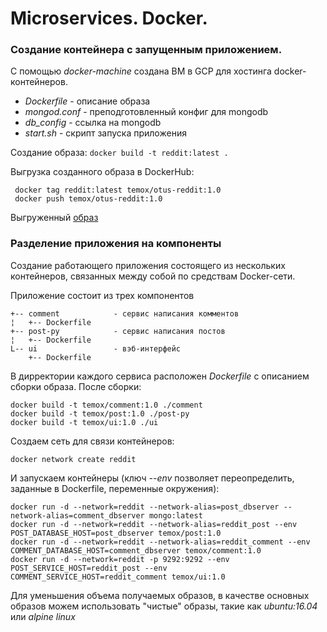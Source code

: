 # Microservices. Docker.
### Создание контейнера с запущенным приложением.

С помощью *docker-machine* создана ВМ в GCP для хостинга docker-контейнеров.

* *Dockerfile* - описание образа
* *mongod.conf* - преподготовленный конфиг для mongodb
* *db_config* - ссылка на mongodb
* *start.sh* - скрипт запуска приложения

Создание образа:
` docker build -t reddit:latest . `

Выгрузка созданного образа в DockerHub:
```
 docker tag reddit:latest temox/otus-reddit:1.0
 docker push temox/otus-reddit:1.0
```
Выгруженный [образ](https://hub.docker.com/r/temox/otus-reddit)


### Разделение приложения на компоненты
Создание работающего приложения состоящего из нескольких контейнеров, связанных между собой по средствам Docker-сети.

Приложение состоит из трех компонентов
```
+-- comment            - сервис написания комментов
¦   +-- Dockerfile
+-- post-py            - сервис написания постов
¦   +-- Dockerfile
L-- ui                 - вэб-интерфейс
    +-- Dockerfile
```

В дирректории каждого сервиса расположен _Dockerfile_ с описанием сборки образа.
После сборки:
```
docker build -t temox/comment:1.0 ./comment
docker build -t temox/post:1.0 ./post-py
docker build -t temox/ui:1.0 ./ui
```

Создаем сеть для связи контейнеров:
```
docker network create reddit
```

И запускаем контейнеры (ключ _--env_ позволяет переопределить, заданные в Dockerfile, переменные окружения):
```
docker run -d --network=reddit --network-alias=post_dbserver --network-alias=comment_dbserver mongo:latest
docker run -d --network=reddit --network-alias=reddit_post --env POST_DATABASE_HOST=post_dbserver temox/post:1.0 
docker run -d --network=reddit --network-alias=reddit_comment --env COMMENT_DATABASE_HOST=comment_dbserver temox/comment:1.0
docker run -d --network=reddit -p 9292:9292 --env POST_SERVICE_HOST=reddit_post --env COMMENT_SERVICE_HOST=reddit_comment temox/ui:1.0
```
Для уменьшения объема получаемых образов, в качестве основных образов можем использовать "чистые" образы, такие как _ubuntu:16.04_ или _alpine linux_



